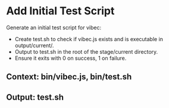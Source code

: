 # Add Initial Test Script

Generate an initial test script for vibec:
- Create test.sh to check if vibec.js exists and is executable in output/current/.
- Output to test.sh in the root of the stage/current directory.
- Ensure it exits with 0 on success, 1 on failure.

## Context: bin/vibec.js, bin/test.sh
## Output: test.sh

